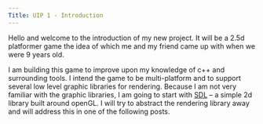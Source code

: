 ```yaml
---
Title: UIP 1 - Introduction
---
```


Hello and welcome to the introduction of my new project.
It will be a 2.5d platformer game the idea of which me and my friend came up with when we were 9 years old.

I am building this game to improve upon my knowledge of c++ and surrounding tools.
I intend the game to be multi-platform and to support several low level graphic libraries for rendering.
Because I am not very familiar with the graphic libraries, I am going to start with [SDL](https://www.libsdl.org/) – a simple 2d library built around openGL.
I will try to abstract the rendering library away and will address this in one of the following posts.

